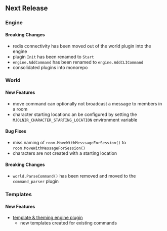 ## Next Release
### Engine

#### Breaking Changes
* redis connectivity has been moved out of the world plugin into the engine
* plugin `Init` has been renamed to `Start`
* `engine.AddCommand` has been renamed to `engine.AddCLICommand`
* consolidated plugins into monorepo

### World

#### New Features
* move command can optionally not broadcast a message to members in a room
* character starting locationc an be configured by setting the `MJOLNIR_CHARACTER_STARTING_LOCATION` environment 
  variable

#### Bug Fixes

* miss naming of `room.MoveWithMesssageForSession()` to `room.MoveWithMessageForSession()`
* characters are not created with a starting location

#### Breaking Changes
* `world.ParseCommand()` has been removed and moved to the `command_parser` plugin

### Templates

#### New Features
* [template & theming engine plugin]()
  * new templates created for existing commands
